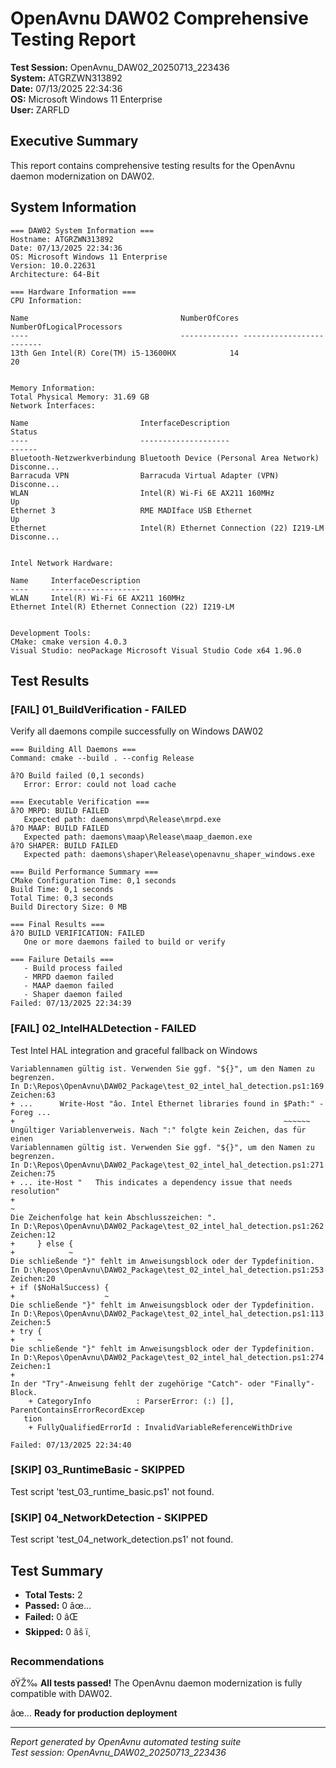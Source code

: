 ﻿# OpenAvnu DAW02 Comprehensive Testing Report

**Test Session:** OpenAvnu_DAW02_20250713_223436  
**System:** ATGRZWN313892  
**Date:** 07/13/2025 22:34:36  
**OS:** Microsoft Windows 11 Enterprise  
**User:** ZARFLD  

## Executive Summary

This report contains comprehensive testing results for the OpenAvnu daemon modernization on DAW02.

## System Information

```
=== DAW02 System Information ===
Hostname: ATGRZWN313892
Date: 07/13/2025 22:34:36
OS: Microsoft Windows 11 Enterprise
Version: 10.0.22631
Architecture: 64-Bit

=== Hardware Information ===
CPU Information:

Name                                  NumberOfCores NumberOfLogicalProcessors
----                                  ------------- -------------------------
13th Gen Intel(R) Core(TM) i5-13600HX            14                        20


Memory Information:
Total Physical Memory: 31.69 GB
Network Interfaces:

Name                         InterfaceDescription                      Status     
----                         --------------------                      ------     
Bluetooth-Netzwerkverbindung Bluetooth Device (Personal Area Network)  Disconne...
Barracuda VPN                Barracuda Virtual Adapter (VPN)           Disconne...
WLAN                         Intel(R) Wi-Fi 6E AX211 160MHz            Up         
Ethernet 3                   RME MADIface USB Ethernet                 Up         
Ethernet                     Intel(R) Ethernet Connection (22) I219-LM Disconne...


Intel Network Hardware:

Name     InterfaceDescription                     
----     --------------------                     
WLAN     Intel(R) Wi-Fi 6E AX211 160MHz           
Ethernet Intel(R) Ethernet Connection (22) I219-LM


Development Tools:
CMake: cmake version 4.0.3
Visual Studio: neoPackage Microsoft Visual Studio Code x64 1.96.0

```

## Test Results

### [FAIL] 01_BuildVerification - FAILED

Verify all daemons compile successfully on Windows DAW02

```
=== Building All Daemons ===
Command: cmake --build . --config Release

â?O Build failed (0,1 seconds)
   Error: Error: could not load cache

=== Executable Verification ===
â?O MRPD: BUILD FAILED
   Expected path: daemons\mrpd\Release\mrpd.exe
â?O MAAP: BUILD FAILED
   Expected path: daemons\maap\Release\maap_daemon.exe
â?O SHAPER: BUILD FAILED
   Expected path: daemons\shaper\Release\openavnu_shaper_windows.exe

=== Build Performance Summary ===
CMake Configuration Time: 0,1 seconds
Build Time: 0,1 seconds
Total Time: 0,3 seconds
Build Directory Size: 0 MB

=== Final Results ===
â?O BUILD VERIFICATION: FAILED
   One or more daemons failed to build or verify

=== Failure Details ===
   - Build process failed
   - MRPD daemon failed
   - MAAP daemon failed
   - Shaper daemon failed
Failed: 07/13/2025 22:34:39

```

### [FAIL] 02_IntelHALDetection - FAILED

Test Intel HAL integration and graceful fallback on Windows

```
Variablennamen gültig ist. Verwenden Sie ggf. "${}", um den Namen zu begrenzen.
In D:\Repos\OpenAvnu\DAW02_Package\test_02_intel_hal_detection.ps1:169 Zeichen:63
+ ...      Write-Host "âo. Intel Ethernet libraries found in $Path:" -Foreg ...
+                                                            ~~~~~~
Ungültiger Variablenverweis. Nach ":" folgte kein Zeichen, das für einen 
Variablennamen gültig ist. Verwenden Sie ggf. "${}", um den Namen zu begrenzen.
In D:\Repos\OpenAvnu\DAW02_Package\test_02_intel_hal_detection.ps1:271 Zeichen:75
+ ... ite-Host "   This indicates a dependency issue that needs resolution"
+                                                                         ~
Die Zeichenfolge hat kein Abschlusszeichen: ".
In D:\Repos\OpenAvnu\DAW02_Package\test_02_intel_hal_detection.ps1:262 Zeichen:12
+     } else {
+            ~
Die schließende "}" fehlt im Anweisungsblock oder der Typdefinition.
In D:\Repos\OpenAvnu\DAW02_Package\test_02_intel_hal_detection.ps1:253 Zeichen:20
+ if ($NoHalSuccess) {
+                    ~
Die schließende "}" fehlt im Anweisungsblock oder der Typdefinition.
In D:\Repos\OpenAvnu\DAW02_Package\test_02_intel_hal_detection.ps1:113 Zeichen:5
+ try {
+     ~
Die schließende "}" fehlt im Anweisungsblock oder der Typdefinition.
In D:\Repos\OpenAvnu\DAW02_Package\test_02_intel_hal_detection.ps1:274 Zeichen:1
+ 
In der "Try"-Anweisung fehlt der zugehörige "Catch"- oder "Finally"-Block.
    + CategoryInfo          : ParserError: (:) [], ParentContainsErrorRecordExcep 
   tion
    + FullyQualifiedErrorId : InvalidVariableReferenceWithDrive
 
Failed: 07/13/2025 22:34:40

```

### [SKIP] 03_RuntimeBasic - SKIPPED

Test script 'test_03_runtime_basic.ps1' not found.

### [SKIP] 04_NetworkDetection - SKIPPED

Test script 'test_04_network_detection.ps1' not found.

## Test Summary

- **Total Tests:** 2
- **Passed:** 0 âœ…
- **Failed:** 0 âŒ  
- **Skipped:** 0 âš ï¸

### Recommendations

ðŸŽ‰ **All tests passed!** The OpenAvnu daemon modernization is fully compatible with DAW02.

âœ… **Ready for production deployment**

---
*Report generated by OpenAvnu automated testing suite*  
*Test session: OpenAvnu_DAW02_20250713_223436*
